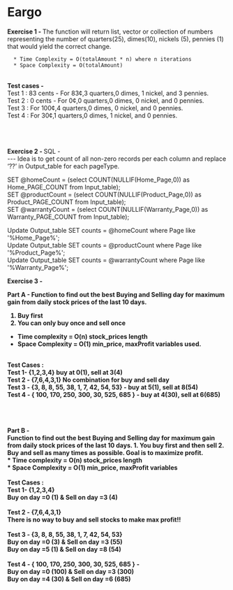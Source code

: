 # Eargo

<b> Exercise 1 - </b>
The function will return list, vector or collection of numbers representing the number of quarters(25), dimes(10), nickels (5), pennies (1) that would yield the correct change.
   
	  * Time Complexity = O(totalAmount * n) where n iterations 
	  * Space Complexity = O(totalAmount)
   <br>
    <b> Test cases - </b>
    <br>
      Test 1 : 83 cents - For 83¢,3 quarters,0 dimes, 1 nickel, and 3 pennies.
    <br>
		  Test 2 : 0 cents - For 0¢,0 quarters,0 dimes, 0 nickel, and 0 pennies.
    <br>
		  Test 3 : For 100¢,4 quarters,0 dimes, 0 nickel, and 0 pennies.
    <br>
		  Test 4 : For 30¢,1 quarters,0 dimes, 1 nickel, and 0 pennies.
    <br>
  <br>
  <br>
  <br>
     
<b> Exercise 2 - </b>
SQL -
<br>
 --- Idea is to get count of all non-zero records per each column and replace ‘??’ in Output_table for each pageType.
<br>

SET @homeCount = (select COUNT(NULLIF(Home_Page,0)) as Home_PAGE_COUNT from Input_table);
<br>
SET @productCount = (select COUNT(NULLIF(Product_Page,0)) as Product_PAGE_COUNT from Input_table);
<br>
SET @warrantyCount = (select COUNT(NULLIF(Warranty_Page,0)) as Warranty_PAGE_COUNT from Input_table);
<br>

Update Output_table SET counts = @homeCount where Page like '%Home_Page%';
<br>
Update Output_table SET counts = @productCount where Page like '%Product_Page%';
<br>
Update Output_table SET counts = @warrantyCount where Page like '%Warranty_Page%';
<br>


<b> Exercise 3 - <b>

Part A - 
Function to find out the best Buying and Selling day for maximum gain from daily stock prices of the last 10 days.
  1. Buy first
  2. You can only buy once and sell once
 
 *   Time complexity = O(n) stock_prices length
 *   Space Complexity = O(1) min_price, maxProfit variables used.
 <br>
 <b> Test Cases : </b>
 <br>
  <b>Test 1- </b>{1,2,3,4} buy at 0(1), sell at 3(4)
  <br>
 <b> Test 2 -</b> {7,6,4,3,1} No combination for buy and sell day
	<br>
  <b> Test 3 - </b> {3, 8, 8, 55, 38, 1, 7, 42, 54, 53} - buy at 5(1), sell at 8(54)
  <br>
  <b> Test 4 - </b>{ 100, 170, 250, 300, 30, 525, 685 } - buy at 4(30), sell at 6(685)
	<br>
  <br>
  <br>
  <br>
  
 <b> Part B - </b> 
 <br>
 Function to find out the best Buying and Selling day for maximum gain from daily stock prices of the last 10 days. 
	  1. You buy first and then sell 
    2. Buy and sell as many times as possible. Goal is to maximize profit.
	 <br>
    * 	Time complexity = O(n) stock_prices length
   <br>
	  *  Space Complexity = O(1) min_price, maxProfit variables 
   <br>
   <br>
   <b> Test Cases : </b> <br>
    <b>Test 1- </b> {1,2,3,4} 
    <br>
		Buy on day =0 (1) & Sell on day =3 (4)
    <br>
    <br>
		<b>Test 2 -</b> {7,6,4,3,1} 
    <br>
		There is no way to buy and sell stocks to make max profit!!
    <br>
    <br>
		<b>Test 3 -</b> {3, 8, 8, 55, 38, 1, 7, 42, 54, 53} 
    <br>
		Buy on day =0 (3) & Sell on day =3 (55) 
    <br>
		Buy on day =5 (1) & Sell on day =8 (54)
    <br>
    <br>
		<b>Test 4 -</b> { 100, 170, 250, 300, 30, 525, 685 } - 
    <br>
		Buy on day =0 (100) & Sell on day =3 (300) 
    <br>
		Buy on day =4 (30) & Sell on day =6 (685)
		 
   
   
	 
     
     
		 
